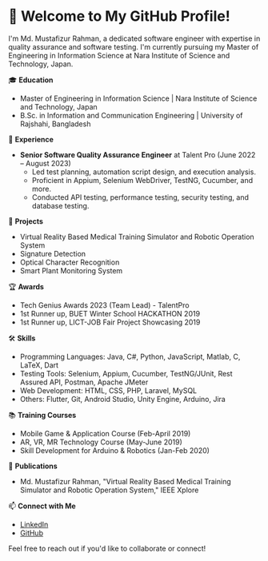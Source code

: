 # 👋 Welcome to My GitHub Profile!

I'm Md. Mustafizur Rahman, a dedicated software engineer with expertise in quality assurance and software testing. I'm currently pursuing my Master of Engineering in Information Science at Nara Institute of Science and Technology, Japan. 

🎓 **Education**
- Master of Engineering in Information Science | Nara Institute of Science and Technology, Japan
- B.Sc. in Information and Communication Engineering | University of Rajshahi, Bangladesh

💼 **Experience**
- **Senior Software Quality Assurance Engineer** at Talent Pro (June 2022 – August 2023)
  - Led test planning, automation script design, and execution analysis.
  - Proficient in Appium, Selenium WebDriver, TestNG, Cucumber, and more.
  - Conducted API testing, performance testing, security testing, and database testing.

🚀 **Projects**
- Virtual Reality Based Medical Training Simulator and Robotic Operation System
- Signature Detection
- Optical Character Recognition
- Smart Plant Monitoring System

🏆 **Awards**
- Tech Genius Awards 2023 (Team Lead) - TalentPro
- 1st Runner up, BUET Winter School HACKATHON 2019
- 1st Runner up, LICT-JOB Fair Project Showcasing 2019

🛠️ **Skills**
- Programming Languages: Java, C#, Python, JavaScript, Matlab, C, LaTeX, Dart
- Testing Tools: Selenium, Appium, Cucumber, TestNG/JUnit, Rest Assured API, Postman, Apache JMeter
- Web Development: HTML, CSS, PHP, Laravel, MySQL
- Others: Flutter, Git, Android Studio, Unity Engine, Arduino, Jira

📚 **Training Courses**
- Mobile Game & Application Course (Feb-April 2019)
- AR, VR, MR Technology Course (May-June 2019)
- Skill Development for Arduino & Robotics (Jan-Feb 2020)

📝 **Publications**
- Md. Mustafizur Rahman, "Virtual Reality Based Medical Training Simulator and Robotic Operation System," IEEE Xplore

📫 **Connect with Me**
- [LinkedIn](https://www.linkedin.com/in/md-mustafizur-rahman-963800147/)
- [GitHub](https://github.com/MustafizurRU)

Feel free to reach out if you'd like to collaborate or connect!
